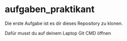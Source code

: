 # aufgaben_praktikant

Die erste Aufgabe ist es dir dieses Repository zu klonen.

Dafür musst du auf deinem Laptop Git CMD öffnen 


